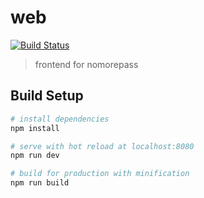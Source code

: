 # web
[![Build Status](https://travis-ci.org/nomorepass/web.svg?branch=master)](https://travis-ci.org/nomorepass/web)

> frontend for nomorepass

## Build Setup

``` bash
# install dependencies
npm install

# serve with hot reload at localhost:8080
npm run dev

# build for production with minification
npm run build
```
